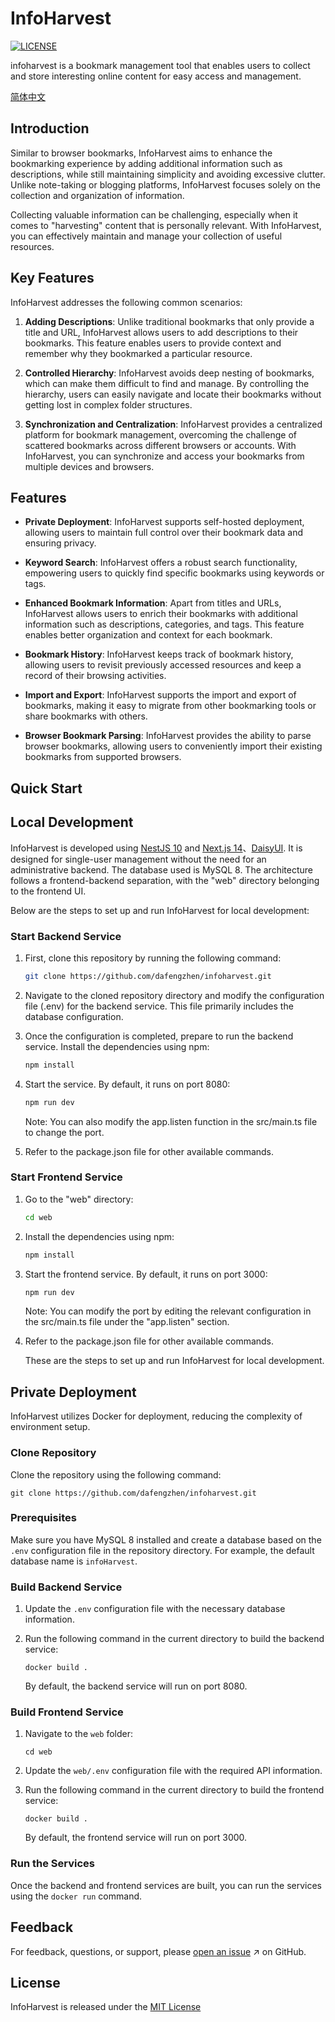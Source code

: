 # InfoHarvest

[![LICENSE](https://img.shields.io/github/license/dafengzhen/infoharvest)](https://github.com/dafengzhen/infoharvest/blob/main/LICENSE)

infoharvest is a bookmark management tool that enables users to collect and store interesting online content for easy access and management.

[简体中文](./README.zh.md)

## Introduction

Similar to browser bookmarks, InfoHarvest aims to enhance the bookmarking experience by adding additional information such as descriptions, while still maintaining simplicity and avoiding excessive clutter. Unlike note-taking or blogging platforms, InfoHarvest focuses solely on the collection and
organization of information.

Collecting valuable information can be challenging, especially when it comes to "harvesting" content that is personally relevant. With InfoHarvest, you can effectively maintain and manage your collection of useful resources.

## Key Features

InfoHarvest addresses the following common scenarios:

1. **Adding Descriptions**: Unlike traditional bookmarks that only provide a title and URL, InfoHarvest allows users to add descriptions to their bookmarks. This feature enables users to provide context and remember why they bookmarked a particular resource.

2. **Controlled Hierarchy**: InfoHarvest avoids deep nesting of bookmarks, which can make them difficult to find and manage. By controlling the hierarchy, users can easily navigate and locate their bookmarks without getting lost in complex folder structures.

3. **Synchronization and Centralization**: InfoHarvest provides a centralized platform for bookmark management, overcoming the challenge of scattered bookmarks across different browsers or accounts. With InfoHarvest, you can synchronize and access your bookmarks from multiple devices and browsers.

## Features

- **Private Deployment**: InfoHarvest supports self-hosted deployment, allowing users to maintain full control over their bookmark data and ensuring privacy.

- **Keyword Search**: InfoHarvest offers a robust search functionality, empowering users to quickly find specific bookmarks using keywords or tags.

- **Enhanced Bookmark Information**: Apart from titles and URLs, InfoHarvest allows users to enrich their bookmarks with additional information such as descriptions, categories, and tags. This feature enables better organization and context for each bookmark.

- **Bookmark History**: InfoHarvest keeps track of bookmark history, allowing users to revisit previously accessed resources and keep a record of their browsing activities.

- **Import and Export**: InfoHarvest supports the import and export of bookmarks, making it easy to migrate from other bookmarking tools or share bookmarks with others.

- **Browser Bookmark Parsing**: InfoHarvest provides the ability to parse browser bookmarks, allowing users to conveniently import their existing bookmarks from supported browsers.

## Quick Start

## Local Development

InfoHarvest is developed using [NestJS 10](https://nestjs.com) and [Next.js 14](https://nextjs.org)、[DaisyUI](https://daisyui.com). It is designed for single-user management without the need for an administrative backend. The database used is MySQL 8. The architecture follows a frontend-backend
separation, with the "web" directory belonging to the frontend UI.

Below are the steps to set up and run InfoHarvest for local development:

### Start Backend Service

1. First, clone this repository by running the following command:

   ```bash
   git clone https://github.com/dafengzhen/infoharvest.git
   ```

2. Navigate to the cloned repository directory and modify the configuration file (.env) for the backend service. This file primarily includes the database configuration.

3. Once the configuration is completed, prepare to run the backend service. Install the dependencies using npm:

   ```bash
   npm install
   ```

4. Start the service. By default, it runs on port 8080:

   ```bash
   npm run dev
   ```

   Note: You can also modify the app.listen function in the src/main.ts file to change the port.

5. Refer to the package.json file for other available commands.

### Start Frontend Service

1. Go to the "web" directory:

   ```bash
   cd web
   ```

2. Install the dependencies using npm:

   ```bash
   npm install
   ```

3. Start the frontend service. By default, it runs on port 3000:

   ```bash
   npm run dev
   ```

   Note: You can modify the port by editing the relevant configuration in the src/main.ts file under the "app.listen" section.

4. Refer to the package.json file for other available commands.

   These are the steps to set up and run InfoHarvest for local development.

## Private Deployment

InfoHarvest utilizes Docker for deployment, reducing the complexity of environment setup.

### Clone Repository

Clone the repository using the following command:

```shell
git clone https://github.com/dafengzhen/infoharvest.git
```

### Prerequisites

Make sure you have MySQL 8 installed and create a database based on the ```.env``` configuration file in the repository directory. For example, the default database name is ```infoHarvest```.

### Build Backend Service

1. Update the ```.env``` configuration file with the necessary database information.

2. Run the following command in the current directory to build the backend service:

   ```shell
   docker build .
   ```

   By default, the backend service will run on port 8080.

### Build Frontend Service

1. Navigate to the ```web``` folder:

   ```shell
   cd web
   ```

2. Update the ```web/.env``` configuration file with the required API information.

3. Run the following command in the current directory to build the frontend service:

   ```shell
   docker build .
   ```

   By default, the frontend service will run on port 3000.

### Run the Services

Once the backend and frontend services are built, you can run the services using the ```docker run``` command.

## Feedback

For feedback, questions, or support, please [open an issue](https://github.com/dafengzhen/infoharvest/issues) ↗ on GitHub.

## License

InfoHarvest is released under the [MIT License](https://opensource.org/licenses/MIT)
